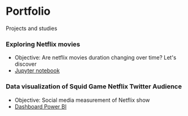 # Portfolio

Projects and studies

### Exploring Netflix movies
- Objective: Are netflix movies duration changing over time? Let's discover
- [Jupyter notebook](https://github.com/ovictordavid/netflix-duration-exploration/blob/main/notebook.ipynb)

### Data visualization of Squid Game Netflix Twitter Audience
- Objective: Social media measurement of Netflix show
- [Dashboard Power BI](https://app.powerbi.com/view?r=eyJrIjoiY2ViMWJiNDUtYTYzMC00OTJmLWJhYTctNmQyMDg1ZTkxYmM5IiwidCI6ImI5Y2FlYWRlLTI5MjgtNDAwNy05NWRmLTg3NjFjYjYxNTU5NCJ9)
